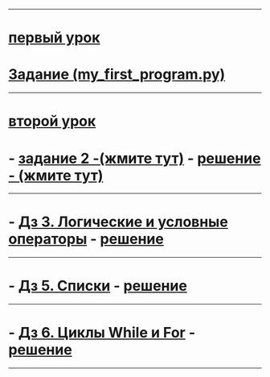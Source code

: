 ***
# [первый урок](https://github.com/gumirus/my_first_program/blob/main/1.work.py)
# [Задание (my_first_program.py)](https://github.com/gumirus/my_first_program/blob/main/my_first_program.py)
***
# [второй урок](https://github.com/gumirus/my_first_program/blob/main/2.work.py)
# - [задание 2 -(жмите тут)](https://docs.google.com/document/d/1hHzMM-Y5vfA9rP5gwEicQSuXC-T0ox9Iifedc5GqxyA/edit) - [решение - (жмите тут)](https://github.com/gumirus/my_first_program/blob/main/program_calculator.py)
***
# - [Дз 3. Логические и условные операторы](https://docs.google.com/document/d/1cucX85noKu6DpmaiCdMquPhT5ky60N-H83_KKcX8eTk/edit) - [решение](https://github.com/gumirus/my_first_program/blob/main/3_homework.py)
***
# - [Дз 5. Списки](https://docs.google.com/document/d/1xTB1G25lMSXCz4vqxhrN-tkvxHIgnntmhfTCRx7kuCQ/edit) -  [решение](https://github.com/gumirus/my_first_program/blob/main/homework_5.py)
***
# - [Дз 6. Циклы While и For](https://docs.google.com/document/d/17bBBfSB-dG6cE0pTI_SV-dO-qMu2dz_IuDVzeijkDrg/edit) - [решение](https://github.com/gumirus/my_first_program/blob/main/homework_6.py)
***